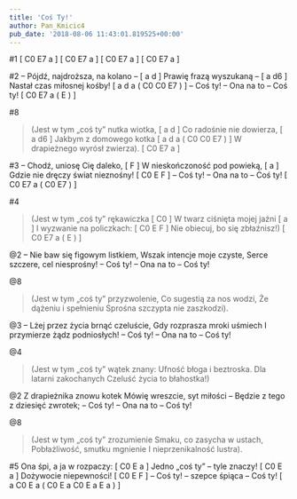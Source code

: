 ```yaml
---
title: 'Coś Ty!'
author: Pan_Kmicic4
pub_date: '2018-08-06 11:43:01.819525+00:00'
---
```


#1
[ C0 E7 a ]
[ C0 E7 a ]
[ C0 E7 a ]
[ C0 E7 a ]

#2
– Pójdź, najdroższa, na kolano – [ a d ]
Prawię frazą wyszukaną – [ a d6 ]
Nastał czas miłosnej kośby! [ a d a ( C0 C0 E7 ) ]
– Coś ty! – Ona na to – Coś ty! [ C0 E7 a ( E ) ]

#8
>(Jest w tym „coś ty” nutka wiotka, [ a d ]
>Co radośnie nie dowierza, [ a d6 ]
>Jakbym z domowego kotka [ a d a ( C0 C0 E7 ) ]
>W drapieżnego wyrósł zwierza). [ C0 E7 a ]

#3
– Chodź, uniosę Cię daleko, [ F ]
W nieskończoność pod powieką, [ a ]
Gdzie nie dręczy świat nieznośny! [ C0 E F ]
– Coś ty! – Ona na to – Coś ty! [ C0 E7 a ( C0 E7 ) ]

#4
>(Jest w tym „coś ty” rękawiczka [ C0 ]
>W twarz ciśnięta mojej jaźni [ a ]
>I wyzwanie na policzkach: [ C0 E F ]
>Nie obiecuj, bo się zbłaźnisz!) [ C0 E7 a ( E ) ]

@2
– Nie baw się figowym listkiem,
Wszak intencje moje czyste,
Serce szczere, cel niesprośny!
– Coś ty! – Ona na to – Coś ty!

@8
>(Jest w tym „coś ty” przyzwolenie,
>Co sugestią za nos wodzi,
>Że dążeniu i spełnieniu
>Sprośna szczypta nie zaszkodzi).

@3
– Lżej przez życia brnąć czeluście,
Gdy rozprasza mroki uśmiech
I przymierze żądz podniosłych!
– Coś ty! – Ona na to – Coś ty!

@4
>(Jest w tym „coś ty” wątek znany:
>Ufność błoga i beztroska.
>Dla latarni zakochanych
>Czeluść życia to błahostka!)

@2
Z drapieżnika znowu kotek
Mówię wreszcie, syt miłości –
Będzie z tego z dziesięć zwrotek;
– Coś ty! – Ona na to – Coś ty!

@8
>(Jest w tym „coś ty” zrozumienie
>Smaku, co zasycha w ustach,
>Pobłażliwość, smutku mgnienie
>I nieprzenikalność lustra).

#5
Ona śpi, a ja w rozpaczy: [ C0 E a  ]
Jedno „coś ty” – tyle znaczy! [ C0 E a ]
Dożywocie niepewności! [ C0 E F ]
– Coś ty! – szepce śpiąca – Coś ty! [ a C0 E a ( C0 E a C0 E a E a ) ]